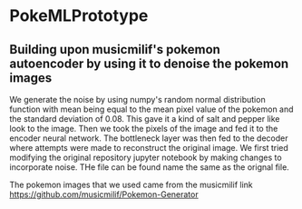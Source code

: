 # PokeMLPrototype

## Building upon musicmilif's pokemon autoencoder by using it to denoise the pokemon images
   We generate the noise by using numpy's random normal distribution function with mean being equal to the mean pixel value of the pokemon and the standard deviation of 0.08. This gave it a kind of salt and pepper like look to the image. Then we took the pixels of the image and fed it to the encoder neural network. The bottleneck layer was then fed to the decoder where attempts were made to reconstruct the original image. 
   We first tried modifying the original repository jupyter notebook by making changes to incorporate noise. THe file can be found name the same as the orignal file.
   
   The pokemon images that we used came from the musicmilif link https://github.com/musicmilif/Pokemon-Generator
